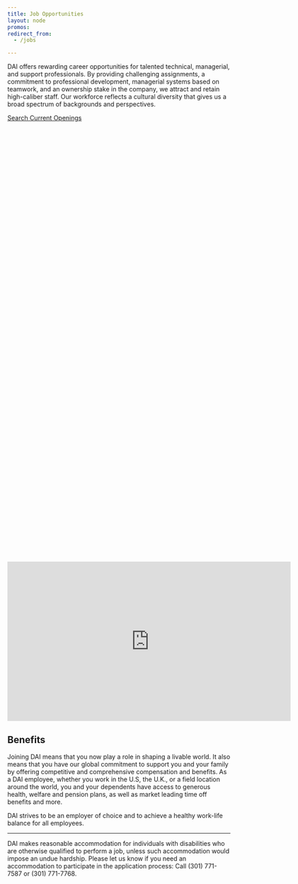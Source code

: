 ```yaml
---
title: Job Opportunities
layout: node
promos:    
redirect_from:
  - /jobs

---
```


DAI offers rewarding career opportunities for talented technical, managerial, and support professionals. By providing challenging assignments, a commitment to professional development, managerial systems based on teamwork, and an ownership stake in the company, we attract and retain high-caliber staff. Our workforce reflects a cultural diversity that gives us a broad spectrum of backgrounds and perspectives.

<p><a href="http://sj.tbe.taleo.net/SJ1/ats/careers/jobSearch.jsp?org=DAINC&cws=1&rid=173" class="primary-block--button">Search Current Openings <svg class="redirect" viewBox="0 0 36 70" preserveAspectRatio="xMinYMax meet"><use xlink:href="#redirect"></use></svg></a></p>

<iframe src="https://player.vimeo.com/video/138317317" width="640" height="360" frameborder="0" webkitallowfullscreen mozallowfullscreen allowfullscreen></iframe>

<!-- It is the policy of DAI to use the Internet and related electronic data technologies to fill all vacant home office (corporate) positions. Job seekers, both internal and external, including but not limited to individuals sourced by means of job fairs, networking events, and employee referrals, will be directed to apply at the DAI online career page. Job seekers are instructed to complete a profile and upload a copy of their current curriculum vitae for a particular job opening.

Individuals must follow these instructions to be considered for employment. Race, ethnicity, and gender information will be solicited using a voluntary self-identification form at the time a job seeker completes a profile. Individual responses to this information will be tracked solely for purposes of compliance with affirmative action regulations under Executive Order 11246.

DAI is an equal opportunity/affirmative action employer with a commitment to  diversity.  All individuals, regardless of personal characteristics, are encouraged to apply. (Compliant with the new VEVRAA and Section 503 rules).

**Equal Employment Opportunity (EEO) Resources:**

* [Detailed explanation of the EEO is the Law poster (English)](http://dai.com/sites/default/files/eeo-poster.pdf)
* [Detailed explanation of the EEO is the Law poster (Spanish)](http://dai.com/sites/default/files/eeo-spanish.pdf)
* [DAI EEO policy](http://dai.com/sites/default/files/pdfs/eeo_policy.pdf) -->

## Benefits

Joining DAI means that you now play a role in shaping a livable world. It also means that you have our global commitment to support you and your family by offering competitive and comprehensive compensation and benefits. As a DAI employee, whether you work in the U.S, the U.K., or a field location around the world, you and your dependents have access to generous health, welfare and pension plans, as well as market leading time off benefits and more.

DAI strives to be an employer of choice and to achieve a healthy work-life balance for all employees.

___

<p class="disclaimer">DAI makes reasonable accommodation for individuals with disabilities who are otherwise qualified to perform a job, unless such accommodation would impose an undue hardship. Please let us know if you need an accommodation to participate in the application process: Call (301) 771-7587 or (301) 771-7768.</p>
